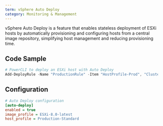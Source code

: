 ```yaml
---
term: vSphere Auto Deploy
category: Monitoring & Management
---
```


vSphere Auto Deploy is a feature that enables stateless deployment of ESXi hosts by automatically provisioning and configuring hosts from a central image repository, simplifying host management and reducing provisioning time.

## Code Sample

```powershell
# PowerCLI to deploy an ESXi host with Auto Deploy
Add-DeployRule -Name "ProductionRule" -Item "HostProfile-Prod", "Cluster-Prod" -Pattern "ipv4=192.168.1.100"
```

## Configuration

```ini
# Auto Deploy configuration
[auto-deploy]
enabled = true
image_profile = ESXi-8.0-latest
host_profile = Production-Standard
```